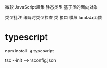
微软
JavaScript超集
  静态类型
  基于类的面向对象

  类型批注
  编译时类型检查
  类
  接口
  模块
  lambda函数




# typescript

npm install -g typescript

tsc --init ==> tsconfig.json



